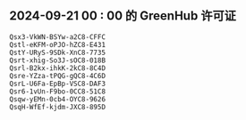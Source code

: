## 2024-09-21 00 : 00 的 GreenHub 许可证
```
Qsx3-VkWN-BSYw-a2C8-CFFC
Qstl-eKFM-oPJO-hZC8-E431
QstY-URyS-9SDk-XnC8-7735
Qsrt-xhig-So3J-sOC8-018B
Qsrl-B2kx-ihkK-2kC8-8C4D
Qsre-YZza-tPQG-gQC8-4C6D
QsrL-U6Fa-EpBp-VSC8-DAF3
Qsr6-1vUn-F9bo-0CC8-51C8
Qsqw-yEMn-0cb4-OYC8-9626
QsqH-WfEf-kjdm-JXC8-895D
```
